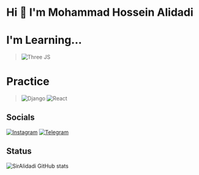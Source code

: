 # Hi 👋 I'm Mohammad Hossein Alidadi

# **I'm Learning...**
>![Three JS](https://img.shields.io/badge/three%20js-%23323330.svg?style=for-the-badge&logo=three-js&logoColor=%23F7DF1E)

# **Practice**
>![Django](https://img.shields.io/badge/django-%2338B2AC.svg?style=for-the-badge&logo=django&logoColor=white) ![React](https://img.shields.io/badge/react-%231572B6.svg?style=for-the-badge&logo=react&logoColor=white) 

## Socials
[![Instagram](https://img.shields.io/badge/Instagram-%23E4405F.svg?logo=Instagram&logoColor=white)](https://www.instagram.com/SirAlidadi) [![Telegram](https://img.shields.io/badge/telegram-blue?logo=telegram&logoColor=white)](https://t.me/SirAlidadi)

## Status
![SirAlidadi GitHub stats](https://github-readme-stats.vercel.app/api?username=SirAlidadi&show_icons=true&theme=dracula)
